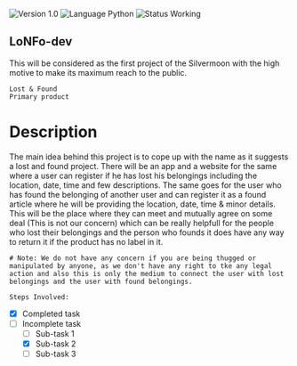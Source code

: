 ![Version 1.0](https://img.shields.io/badge/Version-1.0-brightgreen.svg)
![Language Python](https://img.shields.io/badge/Language-Python-blue.svg)
![Status Working](https://img.shields.io/badge/Status-Working/Incomplete-orange.svg)

## LoNFo-dev

>>>
This will be considered as the first project of the Silvermoon with the high motive to make its maximum reach to the public.
>>>

`Lost & Found`    
`Primary product`


# Description

>>>
The main idea behind this project is to cope up with the name as it suggests a lost and found project.
There will be an app and a website for the same where a user can register if he has lost his belongings including the location, date, time and few descriptions.
The same goes for the user who has found the belonging of another user and can register it as a found article where he will be providing the location, date, time & minor details.
This will be the place where they can meet and mutually agree on some deal (This is not our concern) which can be really helpfull for the people who lost their belongings and the person who founds it does have any way to return it if the product has no label in it.

`# Note: We do not have any concern if you are being thugged or manipulated by anyone, as we don't have any right to tke any legal action and also this is only the medium to connect the user with lost belongings and the user with found belongings.`

```Steps Involved:```

- [x] Completed task
- [ ] Incomplete task
    - [ ] Sub-task 1
    - [x] Sub-task 2
    - [ ] Sub-task 3